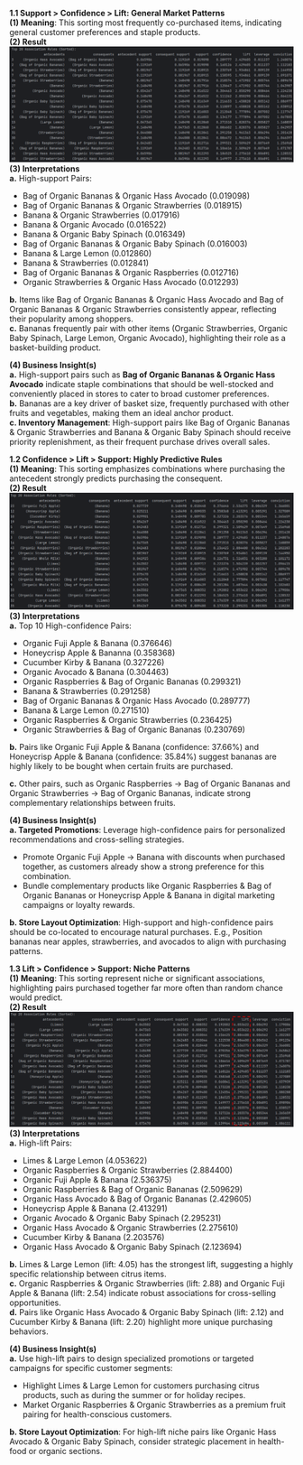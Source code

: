 **1.1 Support > Confidence > Lift: General Market Patterns** <br>
**(1) Meaning**: This sorting most frequently co-purchased items, indicating general customer preferences and staple products. <br>
**(2) Result**
![Example Image](https://github.com/Suki0418/Instacart-Market-Basket-Analysis/blob/main/images/support-confidence-lift.png?raw=true)
**(3) Interpretations** <br>
**a.** High-support Pairs: 
* Bag of Organic Bananas & Organic Hass Avocado (0.019098)
* Bag of Organic Bananas & Organic Strawberries (0.018915)
* Banana & Organic Strawberries (0.017916)
* Banana & Organic Avocado (0.016522)
* Banana & Organic Baby Spinach (0.016349)
* Bag of Organic Bananas & Organic Baby Spinach (0.016003)
* Banana & Large Lemon (0.012860)
* Banana & Strawberries (0.012841)
* Bag of Organic Bananas & Organic Raspberries (0.012716)
* Organic Strawberries & Organic Hass Avocado (0.012293) 

**b.** Items like Bag of Organic Bananas & Organic Hass Avocado and Bag of Organic Bananas & Organic Strawberries consistently appear, reflecting their popularity among shoppers. <br>
**c.** Bananas frequently pair with other items (Organic Strawberries, Organic Baby Spinach, Large Lemon, Organic Avocado), highlighting their role as a basket-building product.

**(4) Business Insight(s)** <br>
**a.** High-support pairs such as **Bag of Organic Bananas & Organic Hass Avocado** indicate staple combinations that should be well-stocked and conveniently placed in stores to cater to broad customer preferences. <br>
**b.** Bananas are a key driver of basket size, frequently purchased with other fruits and vegetables, making them an ideal anchor product. <br>
**c. Inventory Management**: High-support pairs like Bag of Organic Bananas & Organic Strawberries and Banana & Organic Baby Spinach should receive priority replenishment, as their frequent purchase drives overall sales. 

**1.2 Confidence > Lift > Support: Highly Predictive Rules** <br>
**(1) Meaning**: This sorting emphasizes combinations where purchasing the antecedent strongly predicts purchasing the consequent. <br>
**(2) Result**
![Example Image](https://github.com/Suki0418/Instacart-Market-Basket-Analysis/blob/main/images/confidence-lift-support.png?raw=true)
**(3) Interpretations** <br>
**a.** Top 10 High-confidence Pairs:
* Organic Fuji Apple & Banana (0.376646)
* Honeycrisp Apple & Bananna (0.358368)
* Cucumber Kirby & Banana (0.327226)
* Organic Avocado & Banana (0.304463)
* Organic Raspberries & Bag of Organic Bananas (0.299321)
* Banana & Strawberries (0.291258)
* Bag of Organic Bananas & Organic Hass Avocado (0.289777)
* Banana & Large Lemon (0.271510)
* Organic Raspberries & Organic Strawberries (0.236425)
* Organic Strawberries & Bag of Organic Bananas (0.230769) 

**b.** Pairs like Organic Fuji Apple & Banana (confidence: 37.66%) and Honeycrisp Apple & Banana (confidence: 35.84%) suggest bananas are highly likely to be bought when certain fruits are purchased.

**c.** Other pairs, such as Organic Raspberries → Bag of Organic Bananas and Organic Strawberries → Bag of Organic Bananas, indicate strong complementary relationships between fruits.

**(4) Business Insight(s)** <br>
**a. Targeted Promotions**: Leverage high-confidence pairs for personalized recommendations and cross-selling strategies. 
* Promote Organic Fuji Apple → Banana with discounts when purchased together, as customers already show a strong preference for this combination.
* Bundle complementary products like Organic Raspberries & Bag of Organic Bananas or Honeycrisp Apple & Banana in digital marketing campaigns or loyalty rewards.
  
**b. Store Layout Optimization**: High-support and high-confidence pairs should be co-located to encourage natural purchases. E.g., Position bananas near apples, strawberries, and avocados to align with purchasing patterns.

**1.3 Lift > Confidence > Support: Niche Patterns** <br>
**(1) Meaning**: This sorting represent niche or significant associations, highlighting pairs purchased together far more often than random chance would predict. <br>
**(2) Result**
![Example Image](https://github.com/Suki0418/Instacart-Market-Basket-Analysis/blob/main/images/lift-confidence-support.png?raw=true)
**(3) Interpretations** <br>
**a.** High-lift Pairs:
* Limes & Large Lemon (4.053622)
* Organic Raspberries & Organic Strawberries (2.884400)
* Organic Fuji Apple & Banana (2.536375)
* Organic Raspberries & Bag of Organic Bananas (2.509629)
* Organic Hass Avocado & Bag of Organic Bananas (2.429605)
* Honeycrisp Apple & Banana (2.413291)
* Organic Avocado & Organic Baby Spinach (2.295231)
* Organic Hass Avocado & Organic Strawberries (2.275610)
* Cucumber Kirby & Banana (2.203576)
* Organic Hass Avocado & Organic Baby Spinach (2.123694)

**b.** Limes & Large Lemon (lift: 4.05) has the strongest lift, suggesting a highly specific relationship between citrus items. <br>
**c.** Organic Raspberries & Organic Strawberries (lift: 2.88) and Organic Fuji Apple & Banana (lift: 2.54) indicate robust associations for cross-selling opportunities. <br>
**d.** Pairs like Organic Hass Avocado & Organic Baby Spinach (lift: 2.12) and Cucumber Kirby & Banana (lift: 2.20) highlight more unique purchasing behaviors.

**(4) Business Insight(s)** <br>
**a.** Use high-lift pairs to design specialized promotions or targeted campaigns for specific customer segments:
* Highlight Limes & Large Lemon for customers purchasing citrus products, such as during the summer or for holiday recipes.
* Market Organic Raspberries & Organic Strawberries as a premium fruit pairing for health-conscious customers.
  
**b. Store Layout Optimization**: For high-lift niche pairs like Organic Hass Avocado & Organic Baby Spinach, consider strategic placement in health-food or organic sections.
